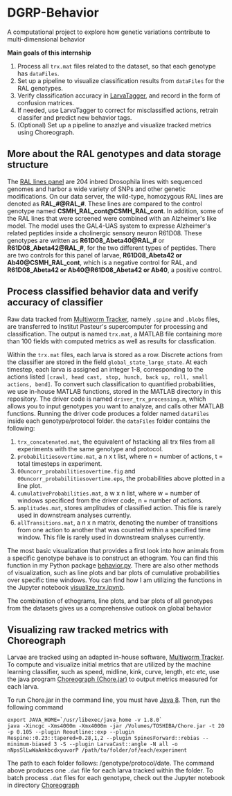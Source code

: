# DGRP-Behavior
A computational project to explore how genetic variations contribute to multi-dimensional behavior

**Main goals of this internship**
1. Process all `trx.mat` files related to the dataset, so that each genotype has `dataFiles`.
2. Set up a pipeline to visualize classification results from `dataFiles` for the RAL genotypes.
3. Verify classification accuracy in [LarvaTagger](https://gitlab.pasteur.fr/nyx/larvatagger.jl), and record in the form of confusion matrices. 
4. If needed, use LarvaTagger to correct for misclassified actions, retrain classifer and predict new behavior tags.
5. (Optional) Set up a pipeline to anazlye and visualize tracked metrics using Choreograph.

##  More about the RAL genotypes and data storage structure
The [RAL lines panel](https://www.nature.com/articles/nature10811) are 204 inbred Drosophila lines with sequenced genomes and harbor a wide variety of SNPs and other genetic modifications. On our data server, the wild-type, homozygous RAL lines are denoted as **RAL_#@RAL_#**. These lines are compared to the control genotype named **CSMH_RAL_cont@CSMH_RAL_cont**. In addition, some of the RAL lines that were screened were combined with an Alzheimer's like model. The model uses the GAL4-UAS system to expresse Alzheimer's related peptides inside a cholinergic sensory neuron R61D08. These genotypes are written as **R61D08_Abeta40@RAL_#** or **R61D08_Abeta42@RAL_#**, for the two different types of peptides. There are two controls for this panel of larvae, **R61D08_Abeta42 or Ab40@CSMH_RAL_cont**, which is a negative control for RAL, and **R61D08_Abeta42 or Ab40@R61D08_Abeta42 or Ab40**, a positive control. 

## Process classified behavior data and verify accuracy of classifier
Raw data tracked from [Multiworm Tracker](https://journals.plos.org/plosone/article?id=10.1371/journal.pone.0071706), namely `.spine` and `.blobs` files, are transferred to Institut Pasteur's supercomputer for processing and classification. The output is named `trx.mat`, a MATLAB file containing more than 100 fields with computed metrics as well as results for classfication.

Within the `trx.mat` files, each larva is stored as a row. Discrete actions from the classifier are stored in the field `global_state_large_state`. At each timestep, each larva is assigned an integer 1-8, corresponding to the actions listed `[crawl, head cast, stop, hunch, back up, roll, small actions, bend]`. To convert such classification to quantified probabilities, we use in-house MATLAB functions, stored in the MATLAB directory in this repository. The driver code is named `driver_trx_processing.m`, which allows you to input genotypes you want to analyze, and calls other MATLAB functions. Running the driver code produces a folder named `dataFiles` inside each genotype/protocol folder. the `dataFiles` folder contains the following:
1. `trx_concatenated.mat`, the equivalent of hstacking all trx files from all experiments with the same genotype and protocol.
2. `probabilitiesovertime.mat`, a n x t list, where n = number of actions, t = total timesteps in experiment. 
3. `00uncorr_probabilitiesovertime.fig` and `00uncorr_probabilitiesovertime.eps`, the probabilities above plotted in a line plot.
4. `cumulativeProbabilities.mat`, a w x n list, where w = number of windows specificed from the driver code, n = number of actions. 
5. `amplitudes.mat`, stores amplitudes of classified action. This file is rarely used in downstream analyses currently. 
6. `allTransitions.mat`, a n x n matrix, denoting the number of transitions from one action to another that was counted within a specified time window. This file is rarely used in downstream snalyses currently.

The most basic visualization that provides a first look into how animals from a specific genotype behave is to construct an ethogram. You can find this function in my Python package [behavior.py](https://gitlab.pasteur.fr/anzhou/dgrp-behavior/-/blob/main/behavior.py). There are also other methods of visualization, such as line plots and bar plots of cumulative probabilities over specific time windows. You can find how I am utilizing the functions in the Jupyter notebook [visualize_trx.ipynb](https://gitlab.pasteur.fr/anzhou/dgrp-behavior/-/blob/main/visualize_trx.ipynb).

The combination of ethograms, line plots, and bar plots of all genotypes from the datasets gives us a comprehensive outlook on global behavior 


## Visualizing raw tracked metrics with Choreograph

Larvae are tracked using an adapted in-house software, [Multiworm Tracker](https://journals.plos.org/plosone/article?id=10.1371/journal.pone.0071706). To compute and visualize initial metrics that are utilized by the machine learning classifier, such as speed, midline, kink, curve, length, etc etc, use the java program [Choreograph (Chore.jar)](https://gitlab.pasteur.fr/anzhou/dgrp-behavior/-/blob/main/Choreograph/Chore.jar) to output metrics measured for each larva.

To run Chore.jar in the command line, you must have [Java 8](https://docs.oracle.com/javase/8/docs/technotes/guides/install/mac_jdk.html). Then, run the following command

```
export JAVA_HOME=`/usr/libexec/java_home -v 1.8.0`
java -Xincgc -Xms4000m -Xmx4000m -jar /Volumes/TOSHIBA/Chore.jar -t 20 -p 0.105 --plugin Reoutline::exp --plugin Respine::0.23::tapered=0.28,1,2 --plugin SpinesForward::rebias --minimum-biased 3 -S --plugin LarvaCast::angle -N all -o nNpsSlLwWaAmkbcdxyuvorP /path/to/folder/of/each/experiment
```
The path to each folder follows: /genotype/protocol/date. The command above produces one `.dat` file for each larva tracked within the folder. To batch process `.dat` files for each genotype, check out the Jupyter notebook in directory [Choreograph](https://gitlab.pasteur.fr/anzhou/dgrp-behavior/-/blob/main/Choreograph)